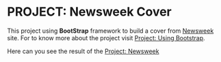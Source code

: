 # PROJECT: Newsweek Cover

This project using **BootStrap** framework to build a cover from [Newsweek](http://www.newsweek.com) site.
For to know more about the project visit [Project: Using Bootstrap](https://www.theodinproject.com/courses/html5-and-css3).

Here can you see the result of the [Project: Newsweek]()
